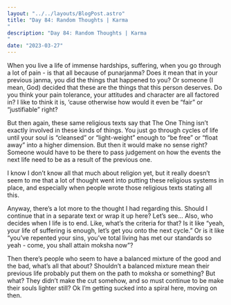 ```yaml
---
layout: "../../layouts/BlogPost.astro"
title: "Day 84: Random Thoughts | Karma 
"
description: "Day 84: Random Thoughts | Karma 
"
date: "2023-03-27"
---
```


When you live a life of immense hardships, suffering, when you go through a lot of pain - is that all because of punarjanma? Does it mean that in your previous janma, you did the things that happened to you? Or someone (I mean, God) decided that these are the things that this person deserves. Do you think your pain tolerance, your attitudes and character are all factored in? I like to think it is, ‘cause otherwise how would it even be “fair” or “justifiable” right?

But then again, these same religious texts say that The One Thing isn’t exactly involved in these kinds of things. You just go through cycles of life until your soul is “cleansed” or “light-weight” enough to “be free” or “float away” into a higher dimension. But then it would make no sense right? Someone would have to be there to pass judgement on how the events the next life need to be as a result of the previous one. 

I know I don’t know all that much about religion yet, but it really doesn’t seem to me that a lot of thought went into putting these religious systems in place, and especially when people wrote those religious texts stating all this. 

Anyway, there’s a lot more to the thought I had regarding this. Should I continue that in a separate text or wrap it up here?
Let’s see…
Also, who decides when I life is to end. Like, what’s the criteria for that? Is it like “yeah, your life of suffering is enough, let’s get you onto the next cycle.” Or is it like “you’ve repented your sins, you’ve total living has met our standards so yeah - come, you shall attain moksha now”?

Then there’s people who seem to have a balanced mixture of the good and the bad, what’s all that about? Shouldn’t a balanced mixture mean their previous life probably put them on the path to moksha or something? But what? They didn’t make the cut somehow, and so must continue to be make their souls lighter still? 
Ok I’m getting sucked into a spiral here, moving on then. 
